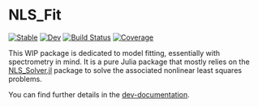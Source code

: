 # NLS_Fit

[![Stable](https://img.shields.io/badge/docs-stable-blue.svg)](https://vincent-picaud.github.io/NLS_Fit.jl/stable)
[![Dev](https://img.shields.io/badge/docs-dev-blue.svg)](https://vincent-picaud.github.io/NLS_Fit.jl/dev)
[![Build Status](https://github.com/vincent-picaud/NLS_Fit.jl/actions/workflows/CI.yml/badge.svg?branch=main)](https://github.com/vincent-picaud/NLS_Fit.jl/actions/workflows/CI.yml?query=branch%3Amain)
[![Coverage](https://codecov.io/gh/vincent-picaud/NLS_Fit.jl/branch/main/graph/badge.svg)](https://codecov.io/gh/vincent-picaud/NLS_Fit.jl)

This WIP package is dedicated to model fitting, essentially with
spectrometry in mind. It is a pure Julia package that mostly relies on
the [NLS_Solver.jl](https://github.com/vincent-picaud/NLS_Solver.jl)
package to solve the associated nonlinear least squares problems.

You can find further details in the
[dev-documentation](https://vincent-picaud.github.io/NLS_Fit.jl/dev).
